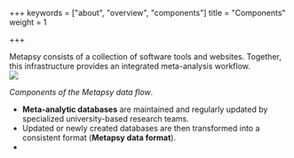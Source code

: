 +++
keywords = ["about", "overview", "components"]
title = "Components"
weight = 1

+++

Metapsy consists of a collection of software tools and websites. Together, this infrastructure provides an integrated meta-analysis workflow.  
![](/uploads/metapsy-flow.png)

_Components of the Metapsy data flow_.

* **Meta-analytic databases** are maintained and regularly updated by specialized university-based research teams. 
* Updated or newly created databases are then transformed into a consistent format (**Metapsy data format**).
* 